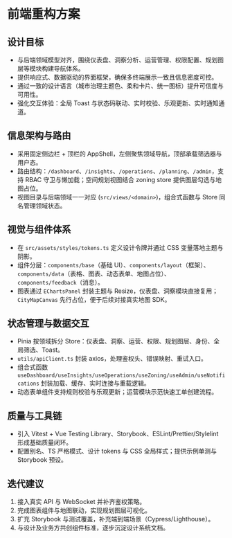 # 前端重构方案

## 设计目标
- 与后端领域模型对齐，围绕仪表盘、洞察分析、运营管理、权限配置、规划图层等模块构建导航体系。
- 提供响应式、数据驱动的界面框架，确保多终端展示一致且信息密度可控。
- 通过一致的设计语言（城市治理主题色、柔和卡片、统一图标）提升可信度与可用性。
- 强化交互体验：全局 Toast 与状态码联动、实时校验、乐观更新、实时通知通道。

## 信息架构与路由
- 采用固定侧边栏 + 顶栏的 AppShell，左侧聚焦领域导航，顶部承载筛选器与用户态。
- 路由结构：`/dashboard`、`/insights`、`/operations`、`/planning`、`/admin`，支持 RBAC 守卫与懒加载；空间规划视图结合 zoning store 提供图层勾选与地图占位。
- 视图目录与后端领域一一对应 (`src/views/<domain>`)，组合式函数与 Store 同名管理领域状态。

## 视觉与组件体系
- 在 `src/assets/styles/tokens.ts` 定义设计令牌并通过 CSS 变量落地主题与阴影。
- 组件分层：`components/base`（基础 UI）、`components/layout`（框架）、`components/data`（表格、图表、动态表单、地图占位）、`components/feedback`（消息）。
- 图表通过 `EChartsPanel` 封装主题与 Resize，仪表盘、洞察模块直接复用；`CityMapCanvas` 先行占位，便于后续对接真实地图 SDK。

## 状态管理与数据交互
- Pinia 按领域拆分 Store：仪表盘、洞察、运营、权限、规划图层、身份、全局筛选、Toast。
- `utils/apiClient.ts` 封装 axios，处理鉴权头、错误映射、重试入口。
- 组合式函数 `useDashboard/useInsights/useOperations/useZoning/useAdmin/useNotifications` 封装加载、缓存、实时连接与重载逻辑。
- 动态表单组件支持规则校验与乐观更新；运营模块示范快速工单创建流程。

## 质量与工具链
- 引入 Vitest + Vue Testing Library、Storybook、ESLint/Prettier/Stylelint 形成基础质量闭环。
- 配置别名、TS 严格模式、设计 tokens 与 CSS 全局样式；提供示例单测与 Storybook 预设。

## 迭代建议
1. 接入真实 API 与 WebSocket 并补齐鉴权策略。
2. 完成图表组件与地图联动，实现规划图层可视化。
3. 扩充 Storybook 与测试覆盖，补充端到端场景（Cypress/Lighthouse）。
4. 与设计及业务方共创组件标准，逐步沉淀设计系统文档。

